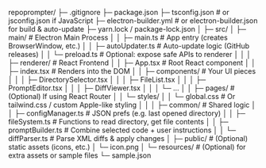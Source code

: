 repoprompter/
├─ .gitignore
├─ package.json
├─ tsconfig.json               # or jsconfig.json if JavaScript
├─ electron-builder.yml        # or electron-builder.json for build & auto-update
├─ yarn.lock / package-lock.json
│
├─ src/
│  ├─ main/                    # Electron Main Process
│  │  ├─ main.ts               # App entry (creates BrowserWindow, etc.)
│  │  ├─ autoUpdater.ts        # Auto-update logic (GitHub releases)
│  │  └─ preload.ts            # Optional: expose safe APIs to renderer
│  │
│  ├─ renderer/                # React Frontend
│  │  ├─ App.tsx               # Root React component
│  │  ├─ index.tsx             # Renders <App /> into the DOM
│  │  ├─ components/           # Your UI pieces
│  │  │  ├─ DirectorySelector.tsx
│  │  │  ├─ FileList.tsx
│  │  │  ├─ PromptEditor.tsx
│  │  │  ├─ DiffViewer.tsx
│  │  │  └─ ...
│  │  ├─ pages/                # (Optional) If using React Router
│  │  └─ styles/
│  │     └─ global.css         # Or tailwind.css / custom Apple-like styling
│  │
│  ├─ common/                  # Shared logic
│  │  ├─ configManager.ts      # JSON prefs (e.g. last opened directory)
│  │  ├─ fileSystem.ts         # Functions to read directory, get file contents
│  │  ├─ promptBuilder.ts      # Combine selected code + user instructions
│  │  └─ diffParser.ts         # Parse XML diffs & apply changes
│
├─ public/                     # (Optional) static assets (icons, etc.)
│  └─ icon.png
│
└─ resources/                  # (Optional) for extra assets or sample files
   └─ sample.json